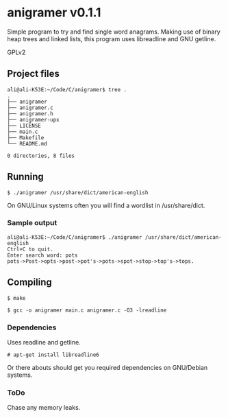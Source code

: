 # anigramer v0.1.1

Simple program to try and find single word anagrams. Making use of binary heap trees and linked lists, this program uses libreadline and GNU getline.

GPLv2

## Project files
```
ali@ali-K53E:~/Code/C/anigramer$ tree .
.
├── anigramer
├── anigramer.c
├── anigramer.h
├── anigramer-upx
├── LICENSE
├── main.c
├── Makefile
└── README.md

0 directories, 8 files
```

## Running

```
$ ./anigramer /usr/share/dict/american-english
```

On GNU/Linux systems often you will find a wordlist in /usr/share/dict.

### Sample output

```
ali@ali-K53E:~/Code/C/anigramer$ ./anigramer /usr/share/dict/american-english 
Ctrl+C to quit.
Enter search word: pots
pots->Post->opts->post->pot's->pots->spot->stop->top's->tops.
```

## Compiling

```
$ make
```

```
$ gcc -o anigramer main.c anigramer.c -O3 -lreadline
```

### Dependencies

Uses readline and getline.

```
# apt-get install libreadline6
```

Or there abouts should get you required dependencies on GNU/Debian systems.

### ToDo

Chase any memory leaks.
